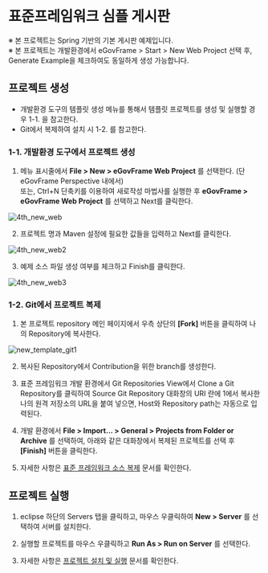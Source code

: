 # 표준프레임워크 심플 게시판

※ 본 프로젝트는 Spring 기반의 기본 게시판 예제입니다.  
※ 본 프로젝트는 개발환경에서 eGovFrame > Start > New Web Project 선택 후, Generate Example을 체크하여도 동일하게 생성 가능합니다.

## 프로젝트 생성

- 개발환경 도구의 템플릿 생성 메뉴를 통해서 템플릿 프로젝트를 생성 및 실행할 경우 1-1. 을 참고한다.
- Git에서 복제하여 설치 시 1-2. 를 참고한다.

### 1-1. 개발환경 도구에서 프로젝트 생성

1. 메뉴 표시줄에서 **File > New > eGovFrame Web Project** 를 선택한다. (단 eGovFrame Perspective 내에서)  
   또는, Ctrl+N 단축키를 이용하여 새로작성 마법사를 실행한 후 **eGovFrame > eGovFrame Web Project** 를 선택하고 Next를 클릭한다.
   
![4th_new_web](https://user-images.githubusercontent.com/30619379/228182533-6e237576-6eee-4a0d-a682-70a46cbdd44a.jpg)

2. 프로젝트 명과 Maven 설정에 필요한 값들을 입력하고 Next를 클릭한다.

![4th_new_web2](https://user-images.githubusercontent.com/30619379/228182726-53aa819e-ed66-4b15-bf1d-5935300e0c0f.jpg)

3. 예제 소스 파일 생성 여부를 체크하고 Finish를 클릭한다.

![4th_new_web3](https://user-images.githubusercontent.com/30619379/228182782-ffc6947d-0a45-4659-b427-46f2457b1bd4.jpg)

### 1-2. Git에서 프로젝트 복제

1. 본 프로젝트 repository 메인 페이지에서 우측 상단의 **[Fork]** 버튼을 클릭하여 나의 Repository에 복사한다.

![new_template_git1](https://user-images.githubusercontent.com/30619379/228111390-574e38e2-c1e4-49d2-9187-9060f9b4ce1c.jpg)

2. 복사된 Repository에서 Contribution을 위한 branch를 생성한다.

3. 표준 프레임워크 개발 환경에서 Git Repositories View에서 Clone a Git Repository를 클릭하여
   Source Git Repository 대화창의 URI 란에 1에서 복사한 나의 원격 저장소의 URL을 붙여 넣으면,
   Host와 Repository path는 자동으로 입력된다.

4. 개발 환경에서 **File > Import... > General > Projects from Folder or Archive** 를 선택하여,
   아래와 같은 대화창에서 복제된 프로젝트를 선택 후 **[Finish]** 버튼을 클릭한다.

5. 자세한 사항은 [표준 프레임워크 소스 복제](https://github.com/yongfire38/egovframe-template-simple-react/wiki/%ED%91%9C%EC%A4%80-%ED%94%84%EB%A0%88%EC%9E%84%EC%9B%8C%ED%81%AC-%EC%86%8C%EC%8A%A4-%EB%B3%B5%EC%A0%9C) 문서를 확인한다.

## 프로젝트 실행

1. eclipse 하단의 Servers 탭을 클릭하고, 마우스 우클릭하여 **New > Server** 를 선택하여 서버를 설치한다.

2. 실행할 프로젝트를 마우스 우클릭하고 **Run As > Run on Server** 를 선택한다.

3. 자세한 사항은 [프로젝트 설치 및 실행](https://www.egovframe.go.kr/wiki/doku.php?id=egovframework:dev4.1:clntinstall) 문서를 확인한다.
